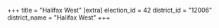 +++
title = "Halifax West"
[extra]
election_id = 42
district_id = "12006"
district_name = "Halifax West"
+++
